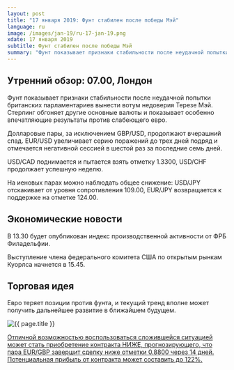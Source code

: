 ```yaml
---
layout: post
title: "17 января 2019: Фунт стабилен после победы Мэй"
language: ru
image: /images/jan-19/ru-17-jan-19.png
xdate: 17 января 2019
subtitle: Фунт стабилен после победы Мэй
summary: "Фунт показывает признаки стабильности после неудачной попытки британских парламентариев вынести вотум недоверия Терезе Мэй. Стерлинг обгоняет другие основные валюты и показывает особенно впечатляющие результаты против слабеющего евро"
---
```

## Утренний обзор: 07.00, Лондон
 
Фунт показывает признаки стабильности после неудачной попытки британских парламентариев вынести вотум недоверия Терезе Мэй. Стерлинг обгоняет другие основные валюты и показывает особенно впечатляющие результаты против слабеющего евро.

Долларовые пары, за исключением GBP/USD, продолжают вчерашний спад. EUR/USD увеличивает серию поражений до трех дней подряд и отмечается негативной сессией в шестой раз за последние семь дней.

USD/CAD поднимается и пытается взять отметку 1.3300, USD/CHF продолжает успешную неделю.

На иеновых парах можно наблюдать общее снижение: USD/JPY отскакивает от уровня сопротивления 109.00, EUR/JPY возвращается к поддержке на отметке 124.00.
 
## Экономические новости
 
В 13.30 будет опубликован индекс производственной активности от ФРБ Филадельфии.

Выступление члена федерального комитета США по открытым рынкам Куорлса начнется в 15.45.
 
## Торговая идея
 
Евро теряет позиции против фунта, и текущий тренд вполне может получить дальнейшее развитие в ближайшем будущем.

<img src="{{ site.url }}/images/jan-19/ru-17-jan-19.png" alt="{{ page.title }}"  title="{{ page.title }}">

<a href="%LINK%%?currency=USD&market=forex&underlying=frxEURGBP&formname=higherlower&duration_amount=14&duration_units=d&amount=10&amount_type=stake&expiry_type=duration&barrier=0.8800" target="_blank" rel="noopener noreferrer nofollow">Отличной возможностью воспользоваться сложившейся ситуацией может стать приобретение контракта НИЖЕ, прогнозирующего, что пара EUR/GBP завершит сделку ниже отметки 0.8800 через 14 дней. Потенциальная прибыль от контракта может составить до 122%.</a>
